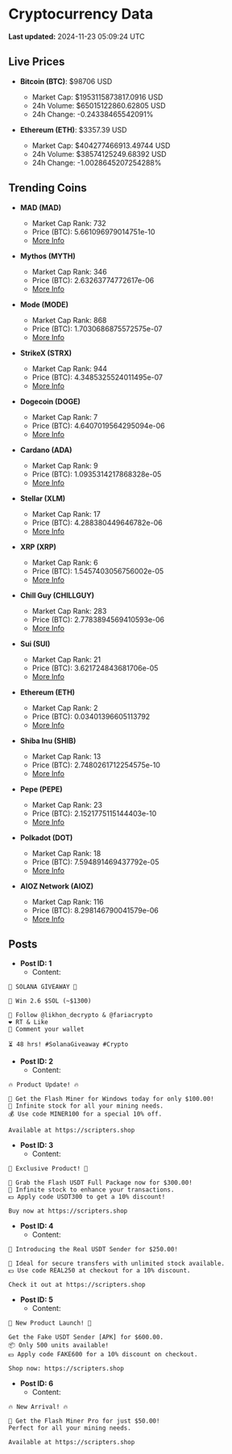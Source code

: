# Cryptocurrency Data

**Last updated:** 2024-11-23 05:09:24 UTC

## Live Prices
- **Bitcoin (BTC)**: $98706 USD
  - Market Cap: $1953115873817.0916 USD
  - 24h Volume: $65015122860.62805 USD
  - 24h Change: -0.24338465542091%

- **Ethereum (ETH)**: $3357.39 USD
  - Market Cap: $404277466913.49744 USD
  - 24h Volume: $38574125249.68392 USD
  - 24h Change: -1.0028645207254288%

## Trending Coins
- **MAD (MAD)**
  - Market Cap Rank: 732
  - Price (BTC): 5.661096979014751e-10
  - [More Info](https://www.coingecko.com/en/coins/mad-2)

- **Mythos (MYTH)**
  - Market Cap Rank: 346
  - Price (BTC): 2.63263774772617e-06
  - [More Info](https://www.coingecko.com/en/coins/mythos)

- **Mode (MODE)**
  - Market Cap Rank: 868
  - Price (BTC): 1.7030686875572575e-07
  - [More Info](https://www.coingecko.com/en/coins/mode)

- **StrikeX (STRX)**
  - Market Cap Rank: 944
  - Price (BTC): 4.3485325524011495e-07
  - [More Info](https://www.coingecko.com/en/coins/strike-x)

- **Dogecoin (DOGE)**
  - Market Cap Rank: 7
  - Price (BTC): 4.6407019564295094e-06
  - [More Info](https://www.coingecko.com/en/coins/dogecoin)

- **Cardano (ADA)**
  - Market Cap Rank: 9
  - Price (BTC): 1.0935314217868328e-05
  - [More Info](https://www.coingecko.com/en/coins/cardano)

- **Stellar (XLM)**
  - Market Cap Rank: 17
  - Price (BTC): 4.288380449646782e-06
  - [More Info](https://www.coingecko.com/en/coins/stellar)

- **XRP (XRP)**
  - Market Cap Rank: 6
  - Price (BTC): 1.5457403056756002e-05
  - [More Info](https://www.coingecko.com/en/coins/xrp)

- **Chill Guy (CHILLGUY)**
  - Market Cap Rank: 283
  - Price (BTC): 2.7783894569410593e-06
  - [More Info](https://www.coingecko.com/en/coins/chill-guy)

- **Sui (SUI)**
  - Market Cap Rank: 21
  - Price (BTC): 3.621724843681706e-05
  - [More Info](https://www.coingecko.com/en/coins/sui)

- **Ethereum (ETH)**
  - Market Cap Rank: 2
  - Price (BTC): 0.03401396605113792
  - [More Info](https://www.coingecko.com/en/coins/ethereum)

- **Shiba Inu (SHIB)**
  - Market Cap Rank: 13
  - Price (BTC): 2.7480261712254575e-10
  - [More Info](https://www.coingecko.com/en/coins/shiba-inu)

- **Pepe (PEPE)**
  - Market Cap Rank: 23
  - Price (BTC): 2.1521775115144403e-10
  - [More Info](https://www.coingecko.com/en/coins/pepe)

- **Polkadot (DOT)**
  - Market Cap Rank: 18
  - Price (BTC): 7.594891469437792e-05
  - [More Info](https://www.coingecko.com/en/coins/polkadot)

- **AIOZ Network (AIOZ)**
  - Market Cap Rank: 116
  - Price (BTC): 8.298146790041579e-06
  - [More Info](https://www.coingecko.com/en/coins/aioz-network)

## Posts
- **Post ID: 1**
  - Content:
```
🚀 SOLANA GIVEAWAY 🚀

🎁 Win 2.6 $SOL (~$1300)

🤝 Follow @likhon_decrypto & @fariacrypto
❤️ RT & Like
💬 Comment your wallet

⏳ 48 hrs! #SolanaGiveaway #Crypto
```

- **Post ID: 2**
  - Content:
```
🔥 Product Update! 🔥

🚀 Get the Flash Miner for Windows today for only $100.00!
🔋 Infinite stock for all your mining needs.
💰 Use code MINER100 for a special 10% off.

Available at https://scripters.shop
```

- **Post ID: 3**
  - Content:
```
🎁 Exclusive Product! 🎁

💸 Grab the Flash USDT Full Package now for $300.00!
🎉 Infinite stock to enhance your transactions.
💵 Apply code USDT300 to get a 10% discount!

Buy now at https://scripters.shop
```

- **Post ID: 4**
  - Content:
```
💎 Introducing the Real USDT Sender for $250.00!

💼 Ideal for secure transfers with unlimited stock available.
💵 Use code REAL250 at checkout for a 10% discount.

Check it out at https://scripters.shop
```

- **Post ID: 5**
  - Content:
```
🚀 New Product Launch! 🚀

Get the Fake USDT Sender [APK] for $600.00.
📦 Only 500 units available!
💵 Apply code FAKE600 for a 10% discount on checkout.

Shop now: https://scripters.shop
```

- **Post ID: 6**
  - Content:
```
🔥 New Arrival! 🔥

💸 Get the Flash Miner Pro for just $50.00!
Perfect for all your mining needs.

Available at https://scripters.shop
```

